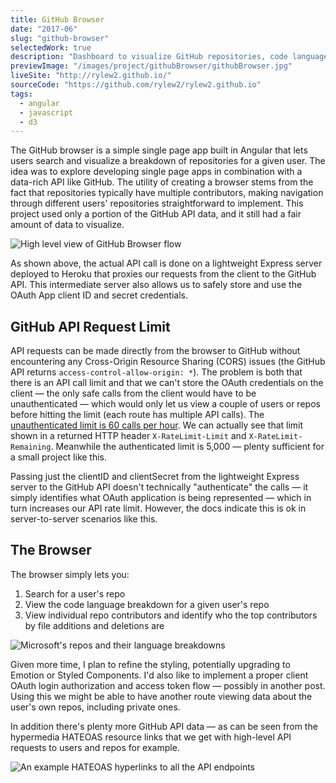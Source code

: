 ```yaml
---
title: GitHub Browser
date: "2017-06"
slug: "github-browser"
selectedWork: true
description: "Dashboard to visualize GitHub repositories, code languages used, and connections to other repos."
previewImage: "/images/project/githubBrowser/githubBrowser.jpg"
liveSite: "http://rylew2.github.io/"
sourceCode: "https://github.com/rylew2/rylew2.github.io"
tags:
  - angular
  - javascript
  - d3
---
```


The GitHub browser is a simple single page app built in Angular that lets users search and visualize a breakdown of repositories for a given user. The idea was to explore developing single page apps in combination with a data-rich API like GitHub. The utility of creating a browser stems from the fact that repositories typically have multiple contributors, making navigation through different users' repositories straightforward to implement. This project used only a portion of the GitHub API data, and it still had a fair amount of data to visualize.

![High level view of GitHub Browser flow](/images/project/githubBrowser/githubBrowser-diagram.jpg)

As shown above, the actual API call is done on a lightweight Express server deployed to Heroku that proxies our requests from the client to the GitHub API. This intermediate server also allows us to safely store and use the OAuth App client ID and secret credentials.

## GitHub API Request Limit

API requests can be made directly from the browser to GitHub without encountering any Cross-Origin Resource Sharing (CORS) issues (the GitHub API returns `access-control-allow-origin: *`). The problem is both that there is an API call limit and that we can't store the OAuth credentials on the client — the only safe calls from the client would have to be unauthenticated — which would only let us view a couple of users or repos before hitting the limit (each route has multiple API calls). The [unauthenticated limit is 60 calls per hour](https://docs.github.com/en/rest/overview/resources-in-the-rest-api#:~:text=For%20unauthenticated%20requests%2C%20the%20rate,has%20custom%20rate%20limit%20rules.&text=The%20maximum%20number%20of%20requests,permitted%20to%20make%20per%20hour.). We can actually see that limit shown in a returned HTTP header `X-RateLimit-Limit` and `X-RateLimit-Remaining`. Meanwhile the authenticated limit is 5,000 — plenty sufficient for a small project like this.

Passing just the clientID and clientSecret from the lightweight Express server to the GitHub API doesn't technically "authenticate" the calls — it simply identifies what OAuth application is being represented — which in turn increases our API rate limit. However, the docs indicate this is ok in server-to-server scenarios like this.

## The Browser

The browser simply lets you:

1. Search for a user's repo
2. View the code language breakdown for a given user's repo
3. View individual repo contributors and identify who the top contributors by file additions and deletions are

![Microsoft's repos and their language breakdowns](/images/project/githubBrowser/microsoft.png)

Given more time, I plan to refine the styling, potentially upgrading to Emotion or Styled Components. I'd also like to implement a proper client OAuth login authorization and access token flow — possibly in another post. Using this we might be able to have another route viewing data about the user's own repos, including private ones.

In addition there's plenty more GitHub API data — as can be seen from the hypermedia HATEOAS resource links that we get with high-level API requests to users and repos for example.

![An example HATEOAS hyperlinks to all the API endpoints](/images/project/githubBrowser/postmanExample.png)
